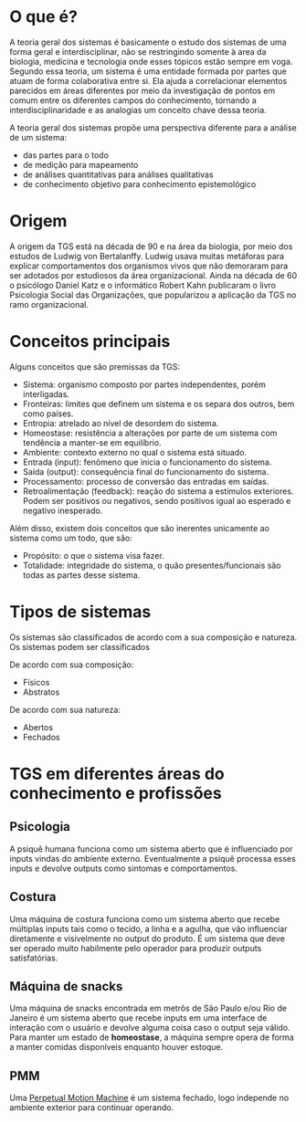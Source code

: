 # O que é?

A teoria geral dos sistemas é basicamente o estudo dos sistemas de uma forma geral e interdisciplinar, não se restringindo somente à area da biologia, medicina e tecnologia onde esses tópicos estão sempre em voga.
Segundo essa teoria, um sistema é uma entidade formada por partes que atuam de forma colaborativa entre si. Ela ajuda a correlacionar elementos parecidos em áreas diferentes por meio da investigação de pontos em comum entre os diferentes campos do conhecimento, tornando a interdisciplinaridade e as analogias um conceito chave dessa teoria.

A teoria geral dos sistemas propõe uma perspectiva diferente para a análise de um sistema:
- das partes para o todo
- de medição para mapeamento
- de análises quantitativas para análises qualitativas
- de conhecimento objetivo para conhecimento epistemológico

# Origem

A origem da TGS está na década de 90 e na área da biologia, por meio dos estudos de Ludwig von Bertalanffy. Ludwig usava muitas metáforas para explicar comportamentos dos organismos vivos que não demoraram para ser adotados por estudiosos da área organizacional.
Ainda na década de 60 o psicólogo Daniel Katz e o informático Robert Kahn publicaram o livro Psicologia Social das Organizações, que popularizou a aplicação da TGS no ramo organizacional.

# Conceitos principais

Alguns conceitos que são premissas da TGS:

- Sistema: organismo composto por partes independentes, porém interligadas.
- Fronteiras: limites que definem um sistema e os separa dos outros, bem como países.
- Entropia: atrelado ao nível de desordem do sistema.
- Homeostase: resistência a alterações por parte de um sistema com tendência a manter-se em equilíbrio.
- Ambiente: contexto externo no qual o sistema está situado.
- Entrada (input): fenômeno que inicia o funcionamento do sistema.
- Saída (output): consequência final do funcionamento do sistema.
- Processamento: processo de conversão das entradas em saídas.
- Retroalimentação (feedback): reação do sistema a estímulos exteriores. Podem ser positivos ou negativos, sendo positivos igual ao esperado e negativo inesperado.

Além disso, existem dois conceitos que são inerentes unicamente ao sistema como um todo, que são:

- Propósito: o que o sistema visa fazer.
- Totalidade: integridade do sistema, o quão presentes/funcionais são todas as partes desse sistema.

# Tipos de sistemas

Os sistemas são classificados de acordo com a sua composição e natureza. Os sistemas podem ser classificados

De acordo com sua composição:
- Físicos
- Abstratos

De acordo com sua natureza:
- Abertos
- Fechados

# TGS em diferentes áreas do conhecimento e profissões

## Psicologia
A psiquê humana funciona como um sistema aberto que é influenciado por inputs vindas do ambiente externo. Eventualmente a psiquê processa esses inputs e devolve outputs como sintomas e comportamentos.

## Costura
Uma máquina de costura funciona como um sistema aberto que recebe múltiplas inputs tais como o tecido, a linha e a agulha, que vão influenciar diretamente e visivelmente no output do produto. É um sistema que deve ser operado muito habilmente pelo operador para produzir outputs satisfatórias.

## Máquina de snacks
Uma máquina de snacks encontrada em metrôs de São Paulo e/ou Rio de Janeiro é um sistema aberto que recebe inputs em uma interface de interação com o usuário e devolve alguma coisa caso o output seja válido. Para manter um estado de **homeostase**, a máquina sempre opera de forma a manter comidas disponíveis enquanto houver estoque.

## PMM
Uma [Perpetual Motion Machine](https://www.wired.com/story/the-physics-of-a-puzzling-perpetual-motion-machine/) é um sistema fechado, logo independe no ambiente exterior para continuar operando.



